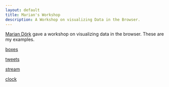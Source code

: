 ```yaml
---
layout: default
title: Marian's Workshop
description: A Workshop on visualizing Data in the Browser.
---
```

[Marian Dörk](http://mariandoerk.de) gave a workshop on visualizing data in the
browser. These are my examples.

[boxes](boxes.html)

[tweets](tweets.html)

[stream](stream.html)

[clock](clock.html)
